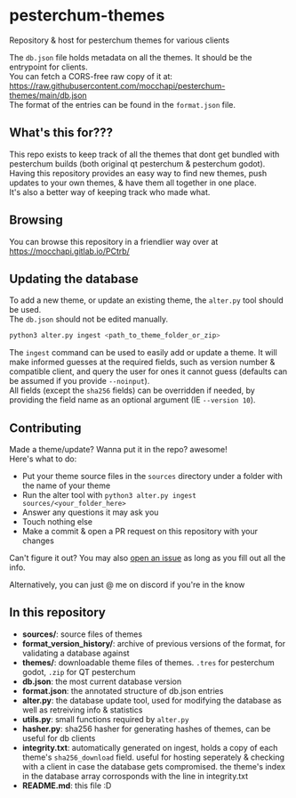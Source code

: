# pesterchum-themes
Repository &amp; host for pesterchum themes for various clients  

The `db.json` file holds metadata on all the themes. It should be the entrypoint for clients.  
You can fetch a CORS-free raw copy of it at: 
https://raw.githubusercontent.com/mocchapi/pesterchum-themes/main/db.json  
The format of the entries can be found in the `format.json` file.  

## What's this for???
This repo exists to keep track of all the themes that dont get bundled with pesterchum builds (both original qt pesterchum & pesterchum godot). Having this repository provides an easy way to find new themes, push updates to your own themes, & have them all together in one place.  
It's also a better way of keeping track who made what.

## Browsing
You can browse this repository in a friendlier way over at https://mocchapi.gitlab.io/PCtrb/

## Updating the database
To add a new theme, or update an existing theme, the `alter.py` tool should be used.  
The `db.json` should not be edited manually.  

```sh
python3 alter.py ingest <path_to_theme_folder_or_zip> 
```  
The `ingest` command can be used to easily add or update a theme. It will make informed guesses at the required fields, such as version number & compatible client, and query the user for ones it cannot guess (defaults can be assumed if you provide `--noinput`).  
All fields (except the `sha256` fields) can be overridden if needed, by providing the field name as an optional argument (IE `--version 10`).


## Contributing
Made a theme/update? Wanna put it in the repo? awesome!  
Here's what to do:
- Put your theme source files in the `sources` directory under a folder with the name of your theme
- Run the alter tool with `python3 alter.py ingest sources/<your_folder_here>`
- Answer any questions it may ask you
- Touch nothing else
- Make a commit & open a PR request on this repository with your changes  

Can't figure it out? You may also [open an issue](https://github.com/mocchapi/pesterchum-themes/issues/new?assignees=&labels=import+request&projects=&template=theme-import-request.md&title=Add+theme%3A+THEME_NAME_HERE) as long as you fill out all the info.  

Alternatively, you can just @ me on discord if you're in the know


## In this repository
- **sources/**: source files of themes
- **format_version_history/**: archive of previous versions of the format, for validating a database against 
- **themes/**: downloadable theme files of themes. `.tres` for pesterchum godot, `.zip` for QT pesterchum
- **db.json**: the most current database version
- **format.json**: the annotated structure of db.json entries
- **alter.py**: the database update tool, used for modifying the database as well as retreiving info & statistics
- **utils.py**: small functions required by `alter.py`
- **hasher.py**: sha256 hasher for generating hashes of themes, can be useful for db clients
- **integrity.txt**: automatically generated on ingest, holds a copy of each theme's `sha256_download` field. useful for hosting seperately & checking with a client in case the database gets compromised. the theme's index in the database array corrosponds with the line in integrity.txt
- **README.md**: this file :D